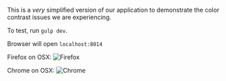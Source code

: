 This is a *very* simplified version of our application to demonstrate the color contrast issues
we are experiencing.

To test, run `gulp dev`.

Browser will open `localhost:8014`

Firefox on OSX:
![Firefox](http://imgur.com/5DFNYN6.png "Firefox")

Chrome on OSX:
![Chrome](http://i.imgur.com/KVbyeOU.png "Chrome")
